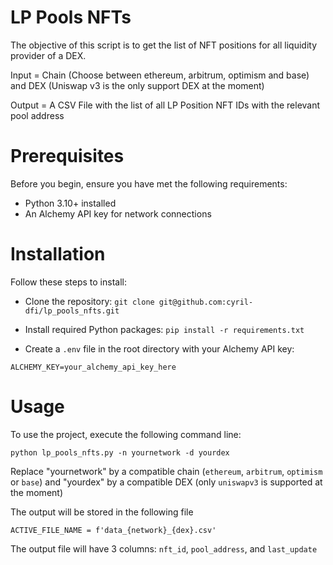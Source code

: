 # LP Pools NFTs
The objective of this script is to get the list of NFT positions for all liquidity provider of a DEX.

Input = Chain (Choose between ethereum, arbitrum, optimism and base) and DEX (Uniswap v3 is the only support DEX at the moment)

Output = A CSV File with the list of all LP Position NFT IDs with the relevant pool address


# Prerequisites
Before you begin, ensure you have met the following requirements:
- Python 3.10+ installed
- An Alchemy API key for network connections


# Installation
Follow these steps to install:

- Clone the repository:
```git clone git@github.com:cyril-dfi/lp_pools_nfts.git```

- Install required Python packages:
```pip install -r requirements.txt```

- Create a `.env` file in the root directory with your Alchemy API key:
```
ALCHEMY_KEY=your_alchemy_api_key_here
```

# Usage
To use the project, execute the following command line:
```
python lp_pools_nfts.py -n yournetwork -d yourdex
```
Replace "yournetwork" by a compatible chain (`ethereum`, `arbitrum`, `optimism` or `base`) and "yourdex" by a compatible DEX (only `uniswapv3` is supported at the moment)

The output will be stored in the following file 
```
ACTIVE_FILE_NAME = f'data_{network}_{dex}.csv'
```
The output file will have 3 columns: `nft_id`, `pool_address`, and `last_update`
